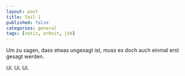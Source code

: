 ```yaml
---
layout: post
title: Teil 1
published: false
categories: general
tags: [notiz, arbeit, job]
---
```





Um zu sagen, dass etwas ungesagt ist, muss es doch auch einmal erst gesagt werden.

Ui. Ui. Ui.
